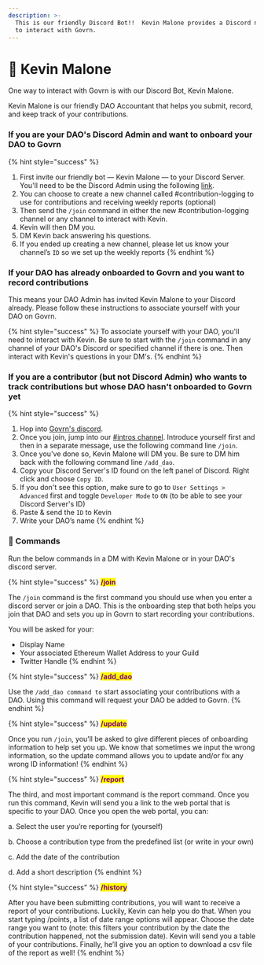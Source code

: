 ```yaml
---
description: >-
  This is our friendly Discord Bot!!  Kevin Malone provides a Discord native way
  to interact with Govrn.
---
```


# 🤖 Kevin Malone

One way to interact with Govrn is with our Discord Bot, Kevin Malone.

Kevin Malone is our friendly DAO Accountant that helps you submit, record, and keep track of your contributions.&#x20;

### If you are your DAO's Discord Admin and want to onboard your DAO to Govrn

{% hint style="success" %}
1. First invite our friendly bot — Kevin Malone — to your Discord Server. You'll need to be the Discord Admin using the following [link](https://discord.com/api/oauth2/authorize?client\_id=897920137653534780\&permissions=2048\&scope=applications.commands%20bot).
2. You can choose to create a new channel called #contribution-logging to use for contributions and receiving weekly reports (optional)
3. Then send the `/join` command in either the new #contribution-logging channel or any channel to interact with Kevin.
4. Kevin will then DM you.
5. DM Kevin back answering his questions.
6. If you ended up creating a new channel, please let us know your channel’s `ID` so we set up the weekly reports
{% endhint %}

### If your DAO has already onboarded to Govrn and you want to record contributions&#x20;

This means your DAO Admin has invited Kevin Malone to your Discord already. Please follow these instructions to associate yourself with your DAO on Govrn.

{% hint style="success" %}
To associate yourself with your DAO, you'll need to interact with Kevin. Be sure to start with the `/join` command in any channel of your DAO's Discord or specified channel if there is one. Then interact with Kevin's questions in your DM's.
{% endhint %}

### If you are a contributor (but not Discord Admin) who wants to track contributions but whose DAO hasn't onboarded to Govrn yet&#x20;

{% hint style="success" %}
1. Hop into [Govrn's discord](https://discord.gg/R3cxBQP8PM).
2. Once you join, jump into our [#intros channel](https://discord.gg/zRShm6MX). Introduce yourself first and then in a separate message, use the following command line `/join`.
3. Once you've done so, Kevin Malone will DM you. Be sure to DM him back with the following command line `/add_dao`.
4. Copy your Discord Server's ID found on the left panel of Discord. Right click and choose `Copy ID`.
5. If you don't see this option, make sure to go to `User Settings > Advanced` first and toggle `Developer Mode` to `ON` (to be able to see your Discord Server's ID)
6. Paste & send the `ID` to Kevin
7. Write your DAO’s name
{% endhint %}

### 💬 Commands

Run the below commands in a DM with Kevin Malone or in your DAO's discord server.&#x20;

{% hint style="success" %}
<mark style="color:purple;">**/join**</mark>

The `/join` command is the first command you should use when you enter a discord server or join a DAO.  This is the onboarding step that both helps you join that DAO and sets you up in Govrn to start recording your contributions.

You will be asked for your:

* Display Name
* Your associated Ethereum Wallet Address to your Guild
* Twitter Handle&#x20;
{% endhint %}

{% hint style="success" %}
<mark style="color:purple;">**/add\_dao**</mark>

Use the `/add_dao command to` start associating your contributions with a DAO. Using this command will request your DAO be added to Govrn.&#x20;
{% endhint %}

{% hint style="success" %}
<mark style="color:purple;">**/update**</mark>

Once you run `/join`, you’ll be asked to give different pieces of onboarding information to help set you up.  We know that sometimes we input the wrong information, so the update command allows you to update and/or fix any wrong ID information!
{% endhint %}

{% hint style="success" %}
<mark style="color:purple;">**/report**</mark>

The third, and most important command is the report command. Once you run this command, Kevin will send you a link to the web portal that is specific to your DAO. Once you open the web portal, you can:&#x20;

&#x20;        a. Select the user you’re reporting for (yourself)&#x20;

&#x20;        b. Choose a contribution type from the predefined list (or write in your own)

&#x20;        c. Add the date of the contribution

&#x20;        d. Add a short description
{% endhint %}

{% hint style="success" %}
<mark style="color:purple;">**/history**</mark>

After you have been submitting contributions, you will want to receive a report of your contributions. Luckily, Kevin can help you do that. When you start typing /points, a list of date range options will appear. Choose the date range you want to (note: this filters your contribution by the date the contribution happened, not the submission date). Kevin will send you a table of your contributions. Finally, he’ll give you an option to download a csv file of the report as well!
{% endhint %}
